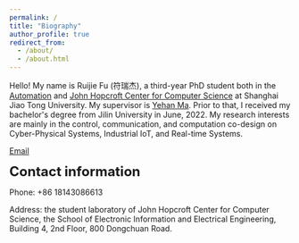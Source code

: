 ```yaml
---
permalink: /
title: "Biography"
author_profile: true
redirect_from: 
  - /about/
  - /about.html
---
```


Hello! My name is Ruijie Fu (符瑞杰), a third-year PhD student both in the [Automation](https://automation.sjtu.edu.cn/) and [John Hopcroft Center for Computer Science](https://jhc.sjtu.edu.cn/) at Shanghai Jiao Tong University. My supervisor is [Yehan Ma](https://automation.sjtu.edu.cn/yehanma). Prior to that, I received my bachelor's degree from Jilin University in June, 2022. My research interests are mainly in the control, communication, and computation co-design on Cyber-Physical Systems, Industrial IoT, and Real-time Systems.

[Email](furj2022@sjtu.edu.cn)

<span style="font-size:24px; font-weight:bold;">Contact information</span>

Phone: +86 18143086613

Address: the student laboratory of John Hopcroft Center for Computer Science, the School of Electronic Information and Electrical Engineering, Building 4, 2nd Floor, 800 Dongchuan Road.

